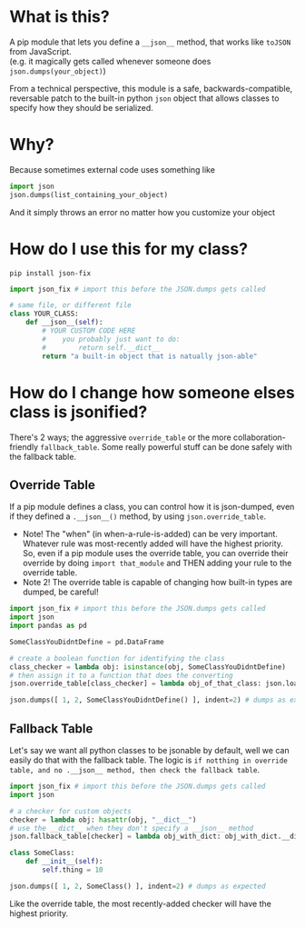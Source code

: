 # What is this?

A pip module that lets you define a `__json__` method, that works like `toJSON` from JavaScript.<br>
(e.g. it magically gets called whenever someone does `json.dumps(your_object)`)

From a technical perspective, this module is a safe, backwards-compatible, reversable patch to the built-in python `json` object that allows classes to specify how they should be serialized.

# Why?

Because sometimes external code uses something like
```python
import json
json.dumps(list_containing_your_object)
```
And it simply throws an error no matter how you customize your object

# How do I use this for my class?

`pip install json-fix`

```python
import json_fix # import this before the JSON.dumps gets called

# same file, or different file
class YOUR_CLASS:
    def __json__(self):
        # YOUR CUSTOM CODE HERE
        #    you probably just want to do:
        #        return self.__dict__
        return "a built-in object that is natually json-able"
```

# How do I change how someone elses class is jsonified?

There's 2 ways; the aggressive `override_table` or the more collaboration-friendly `fallback_table`. Some really powerful stuff can be done safely with the fallback table.

## Override Table

If a pip module defines a class, you can control how it is json-dumped, even if they defined a `.__json__()` method, by using `json.override_table`.
- Note! The "when" (in when-a-rule-is-added) can be very important. Whatever rule was most-recently added will have the highest priority. So, even if a pip module uses the override table, you can override their override by doing `import that_module` and THEN adding your rule to the override table.
- Note 2! The override table is capable of changing how built-in types are dumped, be careful! 

```python
import json_fix # import this before the JSON.dumps gets called
import json
import pandas as pd

SomeClassYouDidntDefine = pd.DataFrame

# create a boolean function for identifying the class
class_checker = lambda obj: isinstance(obj, SomeClassYouDidntDefine)
# then assign it to a function that does the converting
json.override_table[class_checker] = lambda obj_of_that_class: json.loads(obj_of_that_class.to_json())

json.dumps([ 1, 2, SomeClassYouDidntDefine() ], indent=2) # dumps as expected
```

## Fallback Table

Let's say we want all python classes to be jsonable by default, well we can easily do that with the fallback table. The logic is `if notthing in override table, and no .__json__ method, then check the fallback table`. 

```python
import json_fix # import this before the JSON.dumps gets called
import json

# a checker for custom objects
checker = lambda obj: hasattr(obj, "__dict__")
# use the __dict__ when they don't specify a __json__ method 
json.fallback_table[checker] = lambda obj_with_dict: obj_with_dict.__dict__

class SomeClass:
    def __init__(self):
        self.thing = 10

json.dumps([ 1, 2, SomeClass() ], indent=2) # dumps as expected
```

Like the override table, the most recently-added checker will have the highest priority. 
